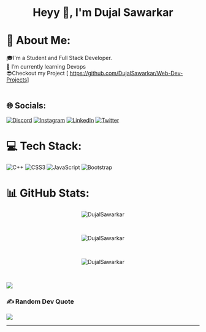 <h1 align="center">Heyy 👋, I'm Dujal Sawarkar</h1>




# 💫 About Me:
🎓I'm a Student and Full Stack Developer.<br>🌱 I’m currently learning Devops <br>😎Checkout my Project [ https://github.com/DujalSawarkar/Web-Dev-Projects]<br><br>


## 🌐 Socials:
[![Discord](https://img.shields.io/badge/Discord-%237289DA.svg?logo=discord&logoColor=white)](https://discord.gg/dujal#4079) [![Instagram](https://img.shields.io/badge/Instagram-%23E4405F.svg?logo=Instagram&logoColor=white)](https://instagram.com/dujalsawarkar_) [![LinkedIn](https://img.shields.io/badge/LinkedIn-%230077B5.svg?logo=linkedin&logoColor=white)](https://linkedin.com/in/dujalsawarkar) [![Twitter](https://img.shields.io/badge/Twitter-%231DA1F2.svg?logo=Twitter&logoColor=white)](https://twitter.com/@dujal_sawarkar) 

# 💻 Tech Stack:
![C++](https://img.shields.io/badge/c++-%2300599C.svg?style=plastic&logo=c%2B%2B&logoColor=white) ![CSS3](https://img.shields.io/badge/css3-%231572B6.svg?style=plastic&logo=css3&logoColor=white) ![JavaScript](https://img.shields.io/badge/javascript-%23323330.svg?style=plastic&logo=javascript&logoColor=%23F7DF1E) ![Bootstrap](https://img.shields.io/badge/bootstrap-%23563D7C.svg?style=plastic&logo=bootstrap&logoColor=white)
# 📊 GitHub Stats:

  
<div><p align="center"><img src="https://github-readme-stats.vercel.app/api?username=DujalSawarkar&theme=tokyonight&hide_border=false&include_all_commits=false&count_private=false" alt="DujalSawarkar"></p></div><br/>
<div><p align="center"><img src="https://github-readme-streak-stats.herokuapp.com/?user=DujalSawarkar&theme=tokyonight&hide_border=false" alt="DujalSawarkar"></p></div>
<br/>
<div><p align="center"><img src="https://github-readme-stats.vercel.app/api/top-langs/?username=DujalSawarkar&theme=tokyonight&hide_border=false&include_all_commits=false&count_private=false&layout=compact" alt="DujalSawarkar"></p></div>
<br>

[![](https://visitcount.itsvg.in/api?id=DujalSawarkar&icon=0&color=0)](https://visitcount.itsvg.in)





### ✍️ Random Dev Quote
![](https://quotes-github-readme.vercel.app/api?type=horizontal&theme=tokyonight)

---

